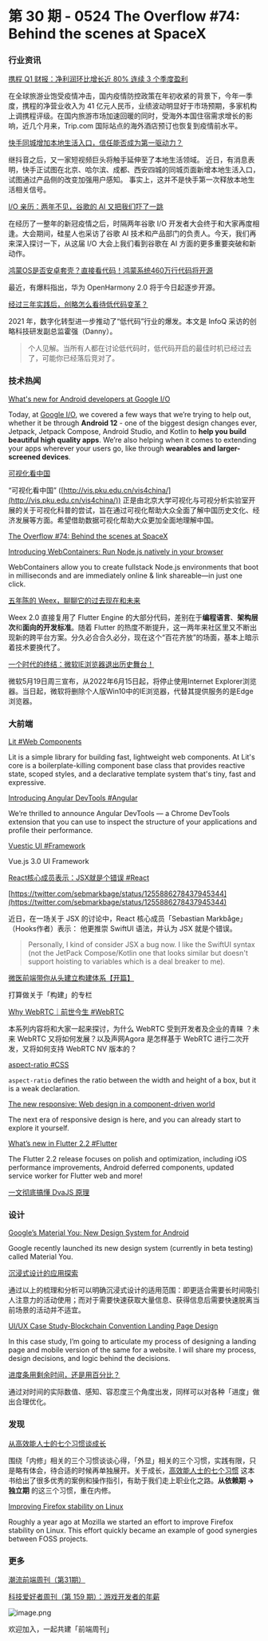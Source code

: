 # 第 30 期 - 0524 The Overflow #74: Behind the scenes at SpaceX
### 行业资讯
[携程 Q1 财报：净利润环比增长近 80% 连续 3 个季度盈利](https://mp.weixin.qq.com/s/ZrEjMS04I8HLuQ2NwPcF0Q)

在全球旅游业饱受疫情冲击，国内疫情防控政策在年初收紧的背景下，今年一季度，携程的净营业收入为 41 亿元人民币，业绩波动明显好于市场预期，多家机构上调携程评级。在国内旅游市场加速回暖的同时，受海外本国住宿需求增长的影响，近几个月来，Trip.com 国际站点的海外酒店预订也恢复到疫情前水平。

[快手同城增加本地生活入口，信任能否成为第一驱动力？](https://mp.weixin.qq.com/s/TTuw_KkhE4eQS3dOwiR1aA)

继抖音之后，又一家短视频巨头将触手延伸至了本地生活领域。 近日，有消息表明，快手正试图在北京、哈尔滨、成都、西安四城的同城页面新增本地生活入口，试图通过产品侧的改变加强用户感知。 事实上，这并不是快手第一次释放本地生活相关信号。

[I/O 亲历：两年不见，谷歌的 AI 又把我们吓了一跳](https://mp.weixin.qq.com/s/7nqEe6I0_We3l9nAM9m2ew)

在经历了一整年的新冠疫情之后，时隔两年谷歌 I/O 开发者大会终于和大家再度相逢。大会期间，硅星人也采访了谷歌 AI 技术和产品部门的负责人。今天，我们再来深入探讨一下，从这届 I/O 大会上我们看到谷歌在 AI 方面的更多重要突破和新动作。

[鸿蒙OS是否安卓套壳？直接看代码！鸿蒙系统460万行代码将开源](https://mp.weixin.qq.com/s/MQXeRqIdQ6BTLA9hPW53DQ)

最近，有爆料指出，华为 OpenHarmony 2.0 将于今日起逐步开源。

[经过三年实践后，创略怎么看待低代码变革？](https://mp.weixin.qq.com/s/lLuHnbBvVW-z5Gv4Jx-4VA)

2021 年，数字化转型进一步推动了“低代码”行业的爆发。本文是 InfoQ 采访的创略科技研发副总监霍强（Danny）。
> 个人见解。当所有人都在讨论低代码时，低代码开启的最佳时机已经过去了，可能你已经落后竞对了。


### 技术热闻
[What's new for Android developers at Google I/O](https://developers.googleblog.com/2021/05/whats-new-for-android-developers-at.html)

Today, at [Google I/O](https://events.google.com/io/?lng=en), we covered a few ways that we’re trying to help out, whether it be through **Android 12** - one of the biggest design changes ever, Jetpack, Jetpack Compose, Android Studio, and Kotlin to **help you build beautiful high quality apps**. We’re also helping when it comes to extending your apps wherever your users go, like through **wearables and larger-screened devices**.

[可视化看中国](http://vis.pku.edu.cn/blog/vis4china/)

“可视化看中国” ([http://vis.pku.edu.cn/vis4china/](http://vis.pku.edu.cn/vis4china/)) 正是由北京大学可视化与可视分析实验室开展的关于可视化科普的尝试，旨在通过可视化帮助大众全面了解中国历史文化、经济发展等方面。希望借助数据可视化帮助大众更加全面地理解中国。

[The Overflow #74: Behind the scenes at SpaceX](https://stackoverflow.blog/2021/05/21/the-overflow-74-behind-the-scenes-at-spacex/)


[Introducing WebContainers: Run Node.js natively in your browser](https://blog.stackblitz.com/posts/introducing-webcontainers/)

WebContainers allow you to create fullstack Node.js environments that boot in milliseconds and are immediately online & link shareable—in just one click.

[五年陈的 Weex，聊聊它的过去现在和未来](https://zhuanlan.zhihu.com/p/373582962)

Weex 2.0 直接复用了 Flutter Engine 的大部分代码，差别在于**编程语言**、**架构层次**和**面向的开发标准**。随着 Flutter 的热度不断提升，这一两年来社区里又不断出现新的跨平台方案。分久必合合久必分，现在这个“百花齐放”的场面，基本上暗示着技术要换代了。

[一个时代的终结：微软IE浏览器退出历史舞台！](https://wallstreetcn.com/articles/3630911)

微软5月19日周三宣布，从2022年6月15日起，将停止使用Internet Explorer浏览器。当日起，微软将删除个人版Win10中的IE浏览器，代替其提供服务的是Edge浏览器。

### 大前端
[Lit #Web Components](https://lit.dev/)

Lit is a simple library for building fast, lightweight web components. 
At Lit's core is a boilerplate-killing component base class that provides reactive state, scoped styles, and a declarative template system that's tiny, fast and expressive.

[Introducing Angular DevTools #Angular](https://blog.angular.io/introducing-angular-devtools-2d59ff4cf62f)

We’re thrilled to announce Angular DevTools — a Chrome DevTools extension that you can use to inspect the structure of your applications and profile their performance.

[Vuestic UI #Framework](https://vuestic.dev/en/introduction/overview)

Vue.js 3.0 UI Framework

[React核心成员表示：JSX就是个错误 #React](https://mp.weixin.qq.com/s/d73RPACWTGceWUXJuQe0RA)


[https://twitter.com/sebmarkbage/status/1255886278437945344](https://twitter.com/sebmarkbage/status/1255886278437945344)

近日，在一场关于 JSX 的讨论中，React 核心成员「Sebastian Markbåge」（Hooks作者）表示：
他更推崇 SwiftUI 语法，并认为 JSX 就是个错误。
> Personally, I kind of consider JSX a bug now. I like the SwiftUI syntax (not the JetPack Compose/Kotlin one that looks similar but doesn't support hoisting to variables which is a deal breaker to me).


[微医前端带你从头建立构建体系【开篇】](https://mp.weixin.qq.com/s/-8rsHyu2nys_37nVlWiyCg)

打算做关于「构建」的专栏

[Why WebRTC｜前世今生 #WebRTC](https://mp.weixin.qq.com/s/1Icvl86owE-gQ6bR5deRBQ)

本系列内容将和大家一起来探讨，为什么 WebRTC 受到开发者及企业的青睐 ？未来 WebRTC 又将如何发展？以及声网Agora 是怎样基于 WebRTC 进行二次开发，又将如何支持 WebRTC NV 版本的？

[aspect-ratio #CSS](https://www.quirksmode.org/blog/archives/2021/05/aspectratio.html)

`aspect-ratio` defines the ratio between the width and height of a box, but it is a weak declaration.

[The new responsive: Web design in a component-driven world](https://web.dev/new-responsive/)

The next era of responsive design is here, and you can already start to explore it yourself.

[What’s new in Flutter 2.2 #Flutter](https://medium.com/flutter/whats-new-in-flutter-2-2-fd00c65e2039)

The Flutter 2.2 release focuses on polish and optimization, including iOS performance improvements, Android deferred components, updated service worker for Flutter web and more!

[一文彻底搞懂 DvaJS 原理](https://mp.weixin.qq.com/s/frSXO79aq_BHg09rS-xHXA)


### 设计
[Google’s Material You: New Design System for Android](https://uxplanet.org/googles-material-you-new-design-system-for-android-ced2253155d4)

Google recently launched its new design system (currently in beta testing) called Material You.

[沉浸式设计的应用探索](https://mp.weixin.qq.com/s/6jtQM-_c-k68696rIjtG1Q)

通过以上的梳理和分析可以明确沉浸式设计的适用范围：即更适合需要长时间吸引人注意力的活动使用；而对于需要快速获取大量信息、获得信息后需要快速脱离当前场景的活动并不适宜。

[UI/UX Case Study-Blockchain Convention Landing Page Design](https://uxplanet.org/blockchain-convention-landing-page-design-ui-ux-case-study-f58b659665bd)

In this case study, I’m going to articulate my process of designing a landing page and mobile version of the same for a website. I will share my process, design decisions, and logic behind the decisions.

[进度条用剩余时间，还是用百分比？](https://www.uisdc.com/progress-bar-design)

通过对时间的实际数值、感知、容忍度三个角度出发，同样可以对各种「进度」做出合理优化。

### 发现
[从高效能人士的七个习惯谈成长](https://www.yuque.com/zenany/up/be_independent)

围绕「内修」相关的三个习惯谈谈心得，「外显」相关的三个习惯，实践有限，只是略有体会，待合适的时候再单独展开。关于成长，[高效能人士的七个习惯](https://book.douban.com/subject/5325618/) 这本书给出了很多优秀的案例和操作指引，有助于我们走上职业化之路。**从依赖期 -> 独立期** 的这三个习惯，重在内修。

[Improving Firefox stability on Linux](https://hacks.mozilla.org/2021/05/improving-firefox-stability-on-linux/)

Roughly a year ago at Mozilla we started an effort to improve Firefox stability on Linux. This effort quickly became an example of good synergies between FOSS projects.

### 更多
[潮流前端周刊（第31期）](https://mp.weixin.qq.com/s/NnMP-nq31RE5-M4468Mcxw)


[科技爱好者周刊（第 159 期）：游戏开发者的年薪](http://www.ruanyifeng.com/blog/2021/05/weekly-issue-159.html)

![image.png](https://cdn.nlark.com/yuque/0/2020/png/85771/1605930034828-7fc81343-651f-4a15-8465-eebe5a23cf61.png#height=31&id=C5Hpa&margin=%5Bobject%20Object%5D&name=image.png&originHeight=90&originWidth=2186&originalType=binary&size=14325&status=done&style=none&width=746)


欢迎加入，一起共建「前端周刊」
